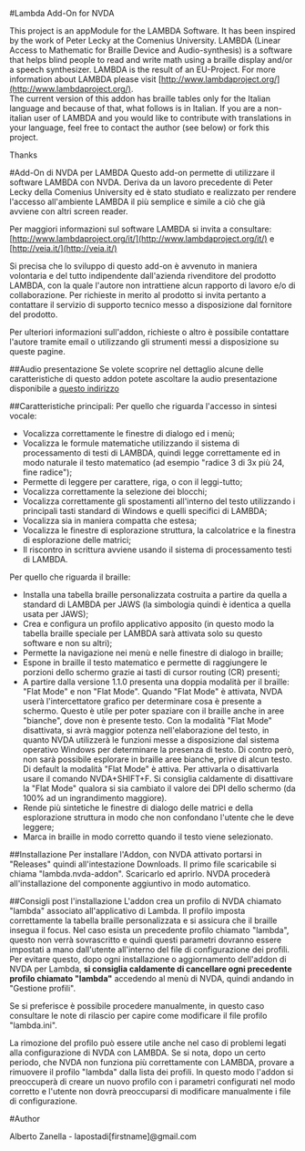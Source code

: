 #Lambda Add-On for NVDA

This project is an appModule for the LAMBDA Software. It has been inspired by the work of Peter Lecky at the Comenius University. 
LAMBDA (Linear Access to Mathematic for Braille Device and Audio-synthesis) is a software that helps blind people to read and write math using a braille display and/or a speech synthesizer.
LAMBDA is the result of an EU-Project. For more information about LAMBDA please visit [http://www.lambdaproject.org/](http://www.lambdaproject.org/).  
The current version of this addon has braille tables only for the Italian language and because of that, what follows is in Italian. 
If you are a non-italian user of LAMBDA and you would like to contribute with translations in your language, feel free to contact the author (see below) or fork this project.



Thanks

#Add-On di NVDA per LAMBDA
Questo add-on permette di utilizzare il software LAMBDA con NVDA. Deriva da un lavoro precedente di Peter Lecky della  Comenius University ed è stato studiato e realizzato per rendere l'accesso all'ambiente LAMBDA il più semplice e simile a ciò che già avviene con altri screen reader.

Per maggiori informazioni sul software LAMBDA si invita a consultare:
[http://www.lambdaproject.org/it/](http://www.lambdaproject.org/it/)
e [http://veia.it/](http://veia.it/)

Si precisa che lo sviluppo di questo add-on è avvenuto in maniera volontaria e del tutto indipendente dall'azienda rivenditore del prodotto LAMBDA, con la quale l'autore non intrattiene alcun rapporto di lavoro e/o di collaborazione. 
Per richieste in merito al prodotto si invita pertanto a contattare il servizio di supporto tecnico messo a disposizione dal fornitore del prodotto.

Per ulteriori informazioni sull'addon, richieste o altro è possibile contattare l'autore tramite email o utilizzando gli strumenti messi a disposizione su queste pagine.

##Audio presentazione
Se volete scoprire nel dettaglio alcune delle caratteristiche di questo addon potete ascoltare la audio presentazione disponibile a 
[questo indirizzo](https://drive.google.com/file/d/0B52OCBeOqw26ZU5aZnptTWFNTVk/view?usp=sharing)

##Caratteristiche principali:
Per quello che riguarda l'accesso in sintesi vocale:
* Vocalizza correttamente le finestre di dialogo ed i menù;
* Vocalizza le formule matematiche utilizzando il sistema di processamento di testi di LAMBDA, quindi legge correttamente ed in modo naturale il testo matematico (ad esempio "radice 3 di 3x più 24, fine radice");
* Permette di leggere per carattere, riga, o con il leggi-tutto;
* Vocalizza correttamente la selezione dei blocchi;
* Vocalizza correttamente gli spostamenti all'interno del testo utilizzando i principali tasti standard di Windows e quelli specifici di LAMBDA;
* Vocalizza sia in maniera compatta che estesa;
* Vocalizza le finestre di esplorazione struttura, la calcolatrice e la finestra di esplorazione delle matrici;
* Il riscontro in scrittura avviene usando il sistema di processamento testi di LAMBDA.

Per quello che riguarda il braille:
* Installa una tabella braille personalizzata costruita a partire da quella a standard di LAMBDA per JAWS (la simbologia quindi è identica a quella usata per JAWS);
* Crea e configura un profilo applicativo apposito (in questo modo la tabella braille speciale per LAMBDA sarà attivata solo su questo software e non su altri);
* Permette la navigazione nei menù e nelle finestre di dialogo in braille;
* Espone in braille il testo matematico e permette di raggiungere le porzioni dello schermo grazie ai tasti di cursor routing (CR) presenti;
* A partire dalla versione 1.1.0 presenta una doppia modalità per il braille: "Flat Mode" e non "Flat Mode". Quando "Flat Mode" è attivata, NVDA userà l'intercettatore grafico per determinare cosa è presente a schermo. Questo è utile per poter spaziare con il braille anche in aree "bianche", dove non è presente testo. Con la modalità "Flat Mode" disattivata, si avrà maggior potenza nell'elaborazione del testo, in quanto NVDA utilizzerà le funzioni messe a disposizione dal sistema operativo Windows per determinare la presenza di testo. Di contro però, non sarà possibile esplorare in braille aree bianche, prive di alcun testo. Di default la modalità "Flat Mode" è attiva. Per attivarla o disattivarla usare il comando NVDA+SHIFT+F. Si consiglia caldamente di disattivare la "Flat Mode" qualora si sia cambiato il valore dei DPI dello schermo (da 100% ad un ingrandimento maggiore).
* Rende più sintetiche le finestre di dialogo delle matrici e della esplorazione struttura in modo che non confondano l'utente che le deve leggere;
* Marca in braille in modo corretto quando il testo viene selezionato.

##Installazione
Per installare l'Addon, con NVDA attivato portarsi in "Releases" quindi all'intestazione Downloads. Il primo file scaricabile si chiama "lambda.nvda-addon". Scaricarlo ed aprirlo. NVDA procederà all'installazione del componente aggiuntivo in modo automatico.

##Consigli post l'installazione
L'addon crea un profilo di NVDA chiamato "lambda" associato all'applicativo di Lambda. Il profilo imposta correttamente la tabella braille personalizzata e si assicura che il braille insegua il focus.
Nel caso esista un precedente profilo chiamato "lambda", questo non verrà sovrascritto e quindi questi parametri dovranno essere impostati a mano dall'utente all'interno del file di configurazione dei profili.
Per evitare questo, dopo ogni installazione o aggiornamento dell'addon di NVDA per Lambda, **si consiglia caldamente di cancellare ogni precedente profilo chiamato "lambda"** accedendo al menù di NVDA, quindi andando in "Gestione profili".

Se si preferisce è possibile procedere manualmente, in questo caso consultare le note di rilascio per capire come modificare il file profilo "lambda.ini".



La rimozione del profilo può essere utile anche nel caso di problemi legati alla configurazione di NVDA con LAMBDA.
Se si nota, dopo un certo periodo, che NVDA non funziona più correttamente con LAMBDA, provare a rimuovere il profilo "lambda" dalla lista dei profili. In questo modo l'addon si preoccuperà di creare un nuovo profilo con i parametri configurati nel modo corretto e l'utente non dovrà preoccuparsi di modificare manualmente i file di configurazione.

#Author

Alberto Zanella - lapostadi[firstname]@gmail.com
